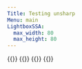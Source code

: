 ```yaml
---
Title: Testing unsharp
Menu: main
LightboxSSA:
  max_width: 80
  max_height: 80
---
```



  {{<figset name="twigs.png" gallery=x caption="Normal" size=large unsharp=false debug=true >}}
  {{<figset name="twigs.png" gallery=x caption="Unsharp" size=large unsharp=true debug=true >}}
  {{<figset name="twigs.png" gallery=x caption="Normal" size=small unsharp=false debug=true >}}
  {{<figset name="twigs.png" gallery=x caption="Unsharp" size=small unsharp=true debug=true >}}
